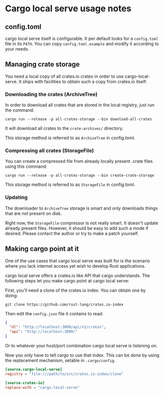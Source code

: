 # Cargo local serve usage notes

## config.toml

cargo local serve itself is configurable.
It per default looks for a `config.toml`
file in its `PATH`.
You can copy `config.toml.example`
and modify it according to your needs.

## Managing crate storage

You need a local copy of all crates.io crates
in order to use cargo-local-serve.
It ships with facilities to obtain such a copy
from crates.io itself.

### Downloading the crates (ArchiveTree)

In order to download all crates that
are stored in the local registry,
just run the command:
```
cargo run --release -p all-crates-storage --bin download-all-crates
```
It will download all crates to the `crate-archives/`
directory.

This storage method is referred to as
`ArchiveTree` in config.toml.

### Compressing all crates (StorageFile)

You can create a compressed file
from already locally present .crate files
using this command:
```
cargo run --release -p all-crates-storage --bin create-crate-storage
```

This storage method is referred to as
`StorageFile` in config.toml.

### Updating

The downloader to `ArchiveTree` storage
is smart and only downloads things
that are not present on disk.

Right now, the `StorageFile` compressor
is not really smart. It doesn't update
already present files.
However, it should be easy to add such
a mode if desired. Please contact the
author or try to make a patch yourself.

## Making cargo point at it

One of the use cases that cargo local serve
was built for is the scenario where you lack
internet access yet wish to develop Rust
applications.

cargo local serve offers a crates.io like API
that cargo understands.
The following steps let you make cargo point at
cargo local serve:

First, you'll need a clone of the crates.io index.
You can obtain one by doing:

```
git clone https://github.com/rust-lang/crates.io-index
```

Then edit the `config.json` file it contains to read:

```json
{
  "dl": "http://localhost:3000/api/v1/crates",
  "api": "http://localhost:3000/"
}
```

Or to whatever your host/port combination
cargo local serve is listening on.

Now you only have to tell cargo to use that index.
This can be done by using the replacement mechanism,
setable in `.cargo/config`.

```toml
[source.cargo-local-serve]
registry = "file:///path/to/src/crates.io-index/clone"

[source.crates-io]
replace-with = "cargo-local-serve"
```
